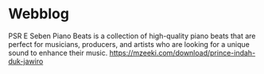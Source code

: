 # Webblog
PSR E Seben Piano Beats is a collection of high-quality piano beats that are perfect for musicians, producers, and artists who are looking for a unique sound to enhance their music. https://mzeeki.com/download/prince-indah-duk-jawiro
